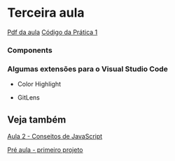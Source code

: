 # Terceira aula

[Pdf da aula](https://github.com/AWLeiseR/ReactNative/blob/master/Aula%203/Componentes%20-%20Parte%201.pdf)
[Código da Prática 1](https://github.com/AWLeiseR/ReactNative/blob/master/Aula%203/App.js)

### Components

### Algumas extensões para o Visual Studio Code

* Color Highlight

* GitLens

## Veja também

[Aula 2 - Conseitos de JavaScript ](https://github.com/AWLeiseR/ReactNative/tree/master/Aula%202)

[Pré aula - primeiro projeto](https://github.com/AWLeiseR/ReactNative/tree/master/Pr%C3%A9%20aula)
